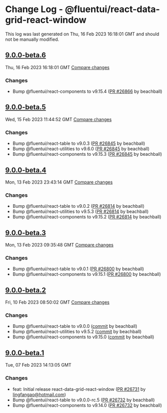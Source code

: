 # Change Log - @fluentui/react-data-grid-react-window

This log was last generated on Thu, 16 Feb 2023 16:18:01 GMT and should not be manually modified.

<!-- Start content -->

## [9.0.0-beta.6](https://github.com/microsoft/fluentui/tree/@fluentui/react-data-grid-react-window_v9.0.0-beta.6)

Thu, 16 Feb 2023 16:18:01 GMT 
[Compare changes](https://github.com/microsoft/fluentui/compare/@fluentui/react-data-grid-react-window_v9.0.0-beta.5..@fluentui/react-data-grid-react-window_v9.0.0-beta.6)

### Changes

- Bump @fluentui/react-components to v9.15.4 ([PR #26866](https://github.com/microsoft/fluentui/pull/26866) by beachball)

## [9.0.0-beta.5](https://github.com/microsoft/fluentui/tree/@fluentui/react-data-grid-react-window_v9.0.0-beta.5)

Wed, 15 Feb 2023 11:44:52 GMT 
[Compare changes](https://github.com/microsoft/fluentui/compare/@fluentui/react-data-grid-react-window_v9.0.0-beta.4..@fluentui/react-data-grid-react-window_v9.0.0-beta.5)

### Changes

- Bump @fluentui/react-table to v9.0.3 ([PR #26845](https://github.com/microsoft/fluentui/pull/26845) by beachball)
- Bump @fluentui/react-utilities to v9.6.0 ([PR #26845](https://github.com/microsoft/fluentui/pull/26845) by beachball)
- Bump @fluentui/react-components to v9.15.3 ([PR #26845](https://github.com/microsoft/fluentui/pull/26845) by beachball)

## [9.0.0-beta.4](https://github.com/microsoft/fluentui/tree/@fluentui/react-data-grid-react-window_v9.0.0-beta.4)

Mon, 13 Feb 2023 23:43:14 GMT 
[Compare changes](https://github.com/microsoft/fluentui/compare/@fluentui/react-data-grid-react-window_v9.0.0-beta.3..@fluentui/react-data-grid-react-window_v9.0.0-beta.4)

### Changes

- Bump @fluentui/react-table to v9.0.2 ([PR #26814](https://github.com/microsoft/fluentui/pull/26814) by beachball)
- Bump @fluentui/react-utilities to v9.5.3 ([PR #26814](https://github.com/microsoft/fluentui/pull/26814) by beachball)
- Bump @fluentui/react-components to v9.15.2 ([PR #26814](https://github.com/microsoft/fluentui/pull/26814) by beachball)

## [9.0.0-beta.3](https://github.com/microsoft/fluentui/tree/@fluentui/react-data-grid-react-window_v9.0.0-beta.3)

Mon, 13 Feb 2023 09:35:48 GMT 
[Compare changes](https://github.com/microsoft/fluentui/compare/@fluentui/react-data-grid-react-window_v9.0.0-beta.2..@fluentui/react-data-grid-react-window_v9.0.0-beta.3)

### Changes

- Bump @fluentui/react-table to v9.0.1 ([PR #26800](https://github.com/microsoft/fluentui/pull/26800) by beachball)
- Bump @fluentui/react-components to v9.15.1 ([PR #26800](https://github.com/microsoft/fluentui/pull/26800) by beachball)

## [9.0.0-beta.2](https://github.com/microsoft/fluentui/tree/@fluentui/react-data-grid-react-window_v9.0.0-beta.2)

Fri, 10 Feb 2023 08:50:02 GMT 
[Compare changes](https://github.com/microsoft/fluentui/compare/@fluentui/react-data-grid-react-window_v9.0.0-beta.1..@fluentui/react-data-grid-react-window_v9.0.0-beta.2)

### Changes

- Bump @fluentui/react-table to v9.0.0 ([commit](https://github.com/microsoft/fluentui/commit/cc62f050f8231e8f21a2cf7dddf33003e0ba3931) by beachball)
- Bump @fluentui/react-utilities to v9.5.2 ([commit](https://github.com/microsoft/fluentui/commit/cc62f050f8231e8f21a2cf7dddf33003e0ba3931) by beachball)
- Bump @fluentui/react-components to v9.15.0 ([commit](https://github.com/microsoft/fluentui/commit/cc62f050f8231e8f21a2cf7dddf33003e0ba3931) by beachball)

## [9.0.0-beta.1](https://github.com/microsoft/fluentui/tree/@fluentui/react-data-grid-react-window_v9.0.0-beta.1)

Tue, 07 Feb 2023 14:13:05 GMT

### Changes

- feat: Initial release react-data-grid-react-window ([PR #26731](https://github.com/microsoft/fluentui/pull/26731) by lingfangao@hotmail.com)
- Bump @fluentui/react-table to v9.0.0-rc.5 ([PR #26732](https://github.com/microsoft/fluentui/pull/26732) by beachball)
- Bump @fluentui/react-components to v9.14.0 ([PR #26732](https://github.com/microsoft/fluentui/pull/26732) by beachball)
